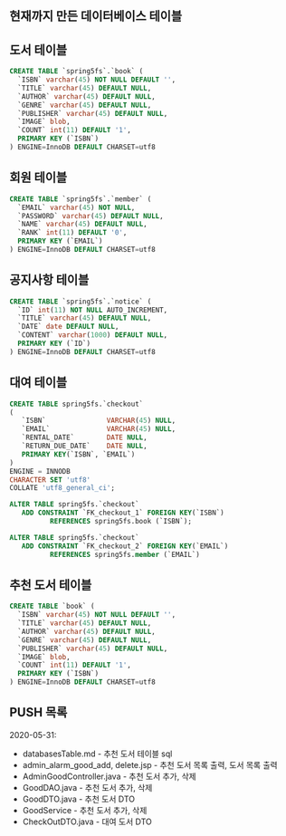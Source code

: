 ## 현재까지 만든 데이터베이스 테이블 

## 도서 테이블

~~~~sql
CREATE TABLE `spring5fs`.`book` (
  `ISBN` varchar(45) NOT NULL DEFAULT '',
  `TITLE` varchar(45) DEFAULT NULL,
  `AUTHOR` varchar(45) DEFAULT NULL,
  `GENRE` varchar(45) DEFAULT NULL,
  `PUBLISHER` varchar(45) DEFAULT NULL,
  `IMAGE` blob,
  `COUNT` int(11) DEFAULT '1',
  PRIMARY KEY (`ISBN`)
) ENGINE=InnoDB DEFAULT CHARSET=utf8
~~~~

## 회원 테이블

~~~~sql
CREATE TABLE `spring5fs`.`member` (
  `EMAIL` varchar(45) NOT NULL,
  `PASSWORD` varchar(45) DEFAULT NULL,
  `NAME` varchar(45) DEFAULT NULL,
  `RANK` int(11) DEFAULT '0',
  PRIMARY KEY (`EMAIL`)
) ENGINE=InnoDB DEFAULT CHARSET=utf8
~~~~

## 공지사항 테이블 

~~~~sql
CREATE TABLE `spring5fs`.`notice` (
  `ID` int(11) NOT NULL AUTO_INCREMENT,
  `TITLE` varchar(45) DEFAULT NULL,
  `DATE` date DEFAULT NULL,
  `CONTENT` varchar(1000) DEFAULT NULL,
  PRIMARY KEY (`ID`)
) ENGINE=InnoDB DEFAULT CHARSET=utf8
~~~~

## 대여 테이블 

~~~~sql
CREATE TABLE spring5fs.`checkout`
(
   `ISBN`               VARCHAR(45) NULL,
   `EMAIL`              VARCHAR(45) NULL,
   `RENTAL_DATE`        DATE NULL,
   `RETURN_DUE_DATE`    DATE NULL,
   PRIMARY KEY(`ISBN`, `EMAIL`)
)
ENGINE = INNODB
CHARACTER SET 'utf8'
COLLATE 'utf8_general_ci';

ALTER TABLE spring5fs.`checkout`
   ADD CONSTRAINT `FK_checkout_1` FOREIGN KEY(`ISBN`)
          REFERENCES spring5fs.book (`ISBN`);

ALTER TABLE spring5fs.`checkout`
   ADD CONSTRAINT `FK_checkout_2` FOREIGN KEY(`EMAIL`)
          REFERENCES spring5fs.member (`EMAIL`)
~~~~

## 추천 도서 테이블

~~~~sql
CREATE TABLE `book` (
  `ISBN` varchar(45) NOT NULL DEFAULT '',
  `TITLE` varchar(45) DEFAULT NULL,
  `AUTHOR` varchar(45) DEFAULT NULL,
  `GENRE` varchar(45) DEFAULT NULL,
  `PUBLISHER` varchar(45) DEFAULT NULL,
  `IMAGE` blob,
  `COUNT` int(11) DEFAULT '1',
  PRIMARY KEY (`ISBN`)
) ENGINE=InnoDB DEFAULT CHARSET=utf8
~~~~


## PUSH 목록

2020-05-31:
  * databasesTable.md - 추천 도서 테이블 sql
  * admin_alarm_good_add, delete.jsp - 추천 도서 목록 출력, 도서 목록 출력
  * AdminGoodController.java - 추천 도서 추가, 삭제
  * GoodDAO.java - 추천 도서 추가, 삭제
  * GoodDTO.java - 추천 도서 DTO
  * GoodService - 추천 도서 추가, 삭제
  * CheckOutDTO.java - 대여 도서 DTO
